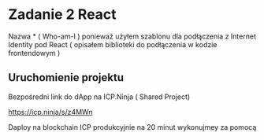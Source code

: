 # Zadanie 2 React
Nazwa * ( Who-am-I ) ponieważ użyłem szablonu dla podłączenia z Internet Identity pod React ( opisałem biblioteki do podłączenia w kodzie frontendowym ) 



## Uruchomienie projektu 
Bezpośredni link do dApp na ICP.Ninja ( Shared Project)

https://icp.ninja/s/z4MWn

Daploy na blockchain ICP produkcyjnie na 20 minut wykonujmey za pomocą 


